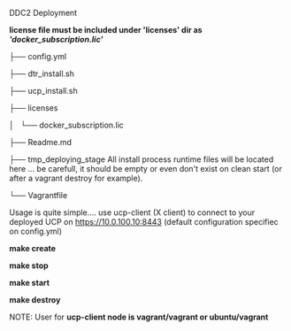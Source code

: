 DDC2 Deployment

**license file must be included under 'licenses' dir as _'docker_subscription.lic'_**


├── config.yml

├── dtr_install.sh

├── ucp_install.sh

├── licenses

│   └── docker_subscription.lic

├── Readme.md

├── tmp_deploying_stage All install process runtime files will be located here ... be carefull, it should be empty or even don't exist on clean start (or after a vagrant destroy for example).

└── Vagrantfile


Usage is quite simple.... use ucp-client (X client) to connect to your deployed UCP on https://10.0.100.10:8443 (default configuration specifiec on config.yml)

**make create**

**make stop**

**make start**

**make destroy**


NOTE:
  User for **ucp-client node is vagrant/vagrant or ubuntu/vagrant**
  
  
  
